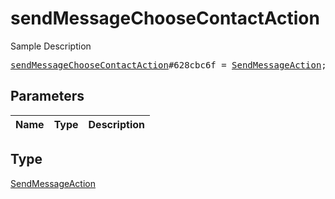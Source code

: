 # sendMessageChooseContactAction

Sample Description

<pre>
<a href="../constructor/sendMessageChooseContactAction.md">sendMessageChooseContactAction</a>#628cbc6f = <a href="../type/SendMessageAction.md">SendMessageAction</a>;
</pre>

## Parameters

| Name | Type | Description |
|------|:----:|-------------|

## Type

[SendMessageAction](../type/SendMessageAction.md)
